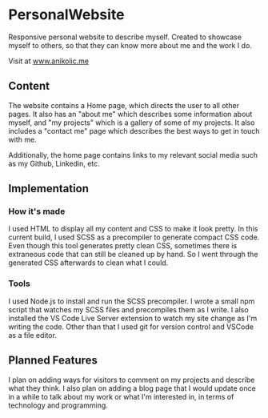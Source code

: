 # PersonalWebsite
Responsive personal website to describe myself. Created to showcase
myself to others, so that they can know more about me and the work I do.

Visit at www.anikolic.me

## Content
The website contains a Home page, which directs the user to all other pages.
It also has an "about me" which describes some information about myself, 
and "my projects" which is a gallery of some of my projects. It also includes
a "contact me" page which describes the best ways to get in touch with me.

Additionally, the home page contains links to my relevant social media such as
my Github, Linkedin, etc.

## Implementation

### How it's made
I used HTML to display all my content and CSS to make it look pretty.
In this current build, I used SCSS as a precompiler to generate
compact CSS code. Even though this tool generates pretty clean CSS,
sometimes there is extraneous code that can still be cleaned up by hand.
So I went through the generated CSS afterwards to clean what I could.

### Tools
I used Node.js to install and run the SCSS precompiler. I wrote a small npm script
that watches my SCSS files and precompiles them as I write. I also installed the
VS Code Live Server extension to watch my site change as I'm writing the code.
Other than that I used git for version control and VSCode as a file editor.

## Planned Features
I plan on adding ways for visitors to comment on my projects and describe what they think.
I also plan on adding a blog page that I would update once in a while to talk about
my work or what I'm interested in, in terms of technology and programming.
